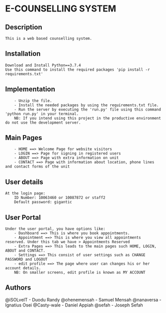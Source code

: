 # E-COUNSELLING SYSTEM

## Description
```
This is a web based counselling system.
```

## Installation
```
Download and Install Python==3.7.4
Use this command to install the required packages 'pip install -r requirements.txt'

```

## Implementation
```
	- Unzip the file.
	- Install the needed packages by using the requirements.txt file.
	- Run the server by executing the 'run.py' file using this command 'python run.py' in your terminal.
	NB: If you intend using this project in the productive environment do not use the development server.
```
## Main Pages
```
    - HOME ==> Welcome Page for website visitors
    - LOGIN ==> Page for signing in registered users
    - ABOUT ==> Page with extra information on unit
    - CONTACT ==> Page with information about location, phone lines and contact forms of the unit

```

## User details
```
At the login page:
    ID Number: 10063460 or 10087872 or staff2
    Default password: gigantic

```

## User Portal
```
Under the user portal, you have options like:
    - Dashboard ==> This is where you book appointments.
    - Appointment ==> This is where you view all appointments reserved. Under this tab we have > Appointments Reserved
    - Extra Pages ==> This leads to the main pages such HOME, LOGIN, ABOUT and CONTACT.
    - Settings ==> This consist of user settings such as CHANGE PASSWORD and LOGOUT
    - edit profile ==> The page where user can changes his or her account details.
    NB: On smaller screens, edit profile is known as MY ACCOUNT

```
## Authors
@iSOLveIT - Duodu Randy
@ohenemensah - Samuel Mensah
@nanaversa - Ignatius Osei
@Casty-wale - Daniel Appiah
@sefah - Joseph Sefah